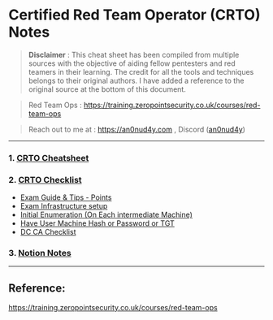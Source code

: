 # Certified Red Team Operator (CRTO) Notes

> **Disclaimer** : This cheat sheet has been compiled from multiple sources with the objective of aiding fellow pentesters and red teamers in their learning. The credit for all the tools and techniques belongs to their original authors. I have added a reference to the original source at the bottom of this document.

> Red Team Ops : https://training.zeropointsecurity.co.uk/courses/red-team-ops

> Reach out to me at : https://an0nud4y.com , Discord ([an0nud4y](https://discordapp.com/users/an0nud4y#6357))
---

### 1. [CRTO Cheatsheet](CRTO%20-%20Cheatsheet.md)
### 2. [CRTO Checklist](CRTO%20Checklist/)
- [Exam Guide & Tips - Points](CRTO%20Checklist/Exam%20Guide%20%26%20Tips%20-%20Points.md)
- [Exam Infrastructure setup](CRTO%20Checklist/Exam%20Infrastructure%20setup.md)
- [Initial Enumeration (On Each intermediate Machine)](CRTO%20Checklist/Initial%20Enumeration%20(On%20Each%20intermediate%20Machine).md)
- [Have User Machine Hash or Password or TGT](CRTO%20Checklist/Have%20User%20Machine%20Hash%20or%20Password%20or%20TGT.md)
- [DC CA Checklist](CRTO%20Checklist/DC%20CA%20Checklist.md)

### 3. [Notion Notes](https://an0nud4y.notion.site/CRTO-Notes-a2a6242a4c4b4506b31f46db20155608?pvs=4)

---
## Reference:

https://training.zeropointsecurity.co.uk/courses/red-team-ops
